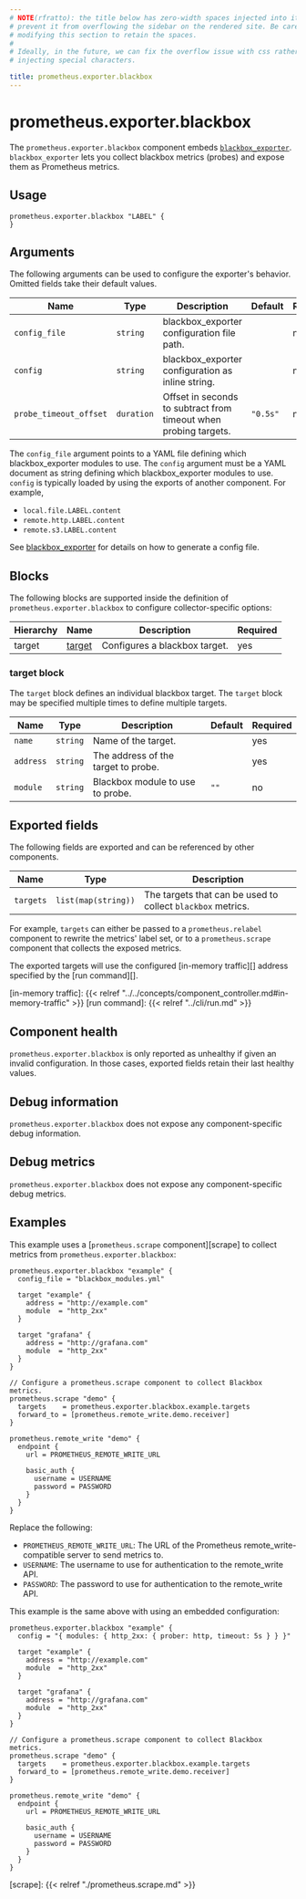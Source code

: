 ```yaml
---
# NOTE(rfratto): the title below has zero-width spaces injected into it to
# prevent it from overflowing the sidebar on the rendered site. Be careful when
# modifying this section to retain the spaces.
#
# Ideally, in the future, we can fix the overflow issue with css rather than
# injecting special characters.

title: prometheus.exporter.blackbox
---
```


# prometheus.exporter.blackbox
The `prometheus.exporter.blackbox` component embeds
[`blackbox_exporter`](https://github.com/prometheus/blackbox_exporter). `blackbox_exporter` lets you collect blackbox metrics (probes) and expose them as Prometheus metrics.

## Usage

```river
prometheus.exporter.blackbox "LABEL" {
}
```

## Arguments
The following arguments can be used to configure the exporter's behavior.
Omitted fields take their default values.

Name | Type | Description | Default | Required
---- | ---- | ----------- | ------- | --------
`config_file`                 | `string`       | blackbox_exporter configuration file path. | | no
`config`                      | `string`       | blackbox_exporter configuration as inline string.  | |no
`probe_timeout_offset`        | `duration`     | Offset in seconds to subtract from timeout when probing targets.  | `"0.5s"` | no

The `config_file` argument points to a YAML file defining which blackbox_exporter modules to use.
The `config` argument must be a YAML document as string defining which blackbox_exporter modules to use.
`config` is typically loaded by using the exports of another component. For example,

- `local.file.LABEL.content`
- `remote.http.LABEL.content`
- `remote.s3.LABEL.content`


See [blackbox_exporter]( https://github.com/prometheus/blackbox_exporter/blob/master/example.yml) for details on how to generate a config file.

## Blocks

The following blocks are supported inside the definition of
`prometheus.exporter.blackbox` to configure collector-specific options:

Hierarchy | Name | Description | Required
--------- | ---- | ----------- | --------
target | [target][] | Configures a blackbox target. | yes

[target]: #target-block

### target block

The `target` block defines an individual blackbox target.
The `target` block may be specified multiple times to define multiple targets.

Name | Type | Description | Default | Required
---- | ---- | ----------- | ------- | --------
`name` | `string` | Name of the target. | | yes
`address` | `string` | The address of the target to probe. | | yes
`module`| `string` | Blackbox module to use to probe. | `""` | no

## Exported fields
The following fields are exported and can be referenced by other components.

Name      | Type                | Description
--------- | ------------------- | -----------
`targets` | `list(map(string))` | The targets that can be used to collect `blackbox` metrics.

For example, `targets` can either be passed to a `prometheus.relabel`
component to rewrite the metrics' label set, or to a `prometheus.scrape`
component that collects the exposed metrics.

The exported targets will use the configured [in-memory traffic][] address
specified by the [run command][].

[in-memory traffic]: {{< relref "../../concepts/component_controller.md#in-memory-traffic" >}}
[run command]: {{< relref "../cli/run.md" >}}

## Component health

`prometheus.exporter.blackbox` is only reported as unhealthy if given
an invalid configuration. In those cases, exported fields retain their last
healthy values.

## Debug information

`prometheus.exporter.blackbox` does not expose any component-specific
debug information.

## Debug metrics

`prometheus.exporter.blackbox` does not expose any component-specific
debug metrics.

## Examples

This example uses a [`prometheus.scrape` component][scrape] to collect metrics
from `prometheus.exporter.blackbox`:

```river
prometheus.exporter.blackbox "example" {
  config_file = "blackbox_modules.yml"

  target "example" {
    address = "http://example.com"
    module  = "http_2xx"
  }

  target "grafana" {
    address = "http://grafana.com"
    module  = "http_2xx"
  }
}

// Configure a prometheus.scrape component to collect Blackbox metrics.
prometheus.scrape "demo" {
  targets    = prometheus.exporter.blackbox.example.targets
  forward_to = [prometheus.remote_write.demo.receiver]
}

prometheus.remote_write "demo" {
  endpoint {
    url = PROMETHEUS_REMOTE_WRITE_URL

    basic_auth {
      username = USERNAME
      password = PASSWORD
    }
  }
}
```
Replace the following:
  - `PROMETHEUS_REMOTE_WRITE_URL`: The URL of the Prometheus remote_write-compatible server to send metrics to.
  - `USERNAME`: The username to use for authentication to the remote_write API.
  - `PASSWORD`: The password to use for authentication to the remote_write API.

This example is the same above with using an embedded configuration:

```river
prometheus.exporter.blackbox "example" {
  config = "{ modules: { http_2xx: { prober: http, timeout: 5s } } }"

  target "example" {
    address = "http://example.com"
    module  = "http_2xx"
  }

  target "grafana" {
    address = "http://grafana.com"
    module  = "http_2xx"
  }
}

// Configure a prometheus.scrape component to collect Blackbox metrics.
prometheus.scrape "demo" {
  targets    = prometheus.exporter.blackbox.example.targets
  forward_to = [prometheus.remote_write.demo.receiver]
}

prometheus.remote_write "demo" {
  endpoint {
    url = PROMETHEUS_REMOTE_WRITE_URL

    basic_auth {
      username = USERNAME
      password = PASSWORD
    }
  }
}
```

[scrape]: {{< relref "./prometheus.scrape.md" >}}
